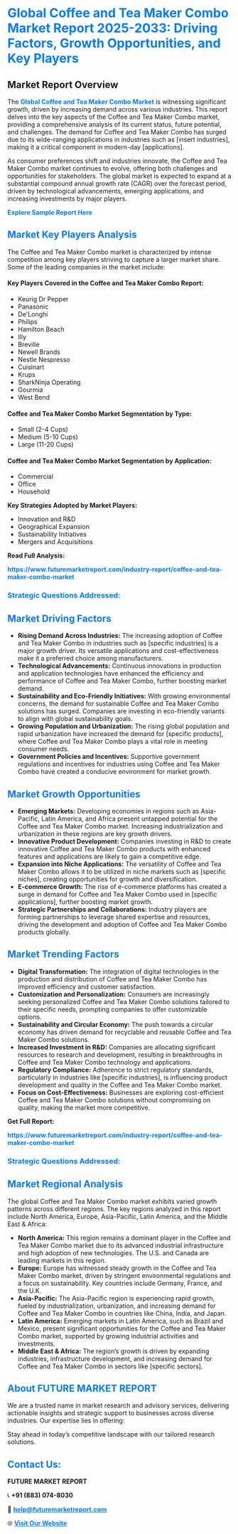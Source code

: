<h1 style="color: #007BFF;">Global Coffee and Tea Maker Combo Market Report 2025-2033: Driving Factors, Growth Opportunities, and Key Players</h1>

<section id="overview">
<h2>Market Report Overview</h2>
<p>The <a href="https://www.futuremarketreport.com/industry-report/coffee-and-tea-maker-combo-market" style="color: #007BFF; text-decoration: none;"><strong>Global Coffee and Tea Maker Combo Market</strong></a> is witnessing significant growth, driven by increasing demand across various industries. This report delves into the key aspects of the Coffee and Tea Maker Combo market, providing a comprehensive analysis of its current status, future potential, and challenges. The demand for Coffee and Tea Maker Combo has surged due to its wide-ranging applications in industries such as [insert industries], making it a critical component in modern-day [applications].</p>
<p>As consumer preferences shift and industries innovate, the Coffee and Tea Maker Combo market continues to evolve, offering both challenges and opportunities for stakeholders. The global market is expected to expand at a substantial compound annual growth rate (CAGR) over the forecast period, driven by technological advancements, emerging applications, and increasing investments by major players.</p>
</section>

<section id="overview">
<p><a href="https://www.futuremarketreport.com/request-sample/reportId=60980" style="color: #007BFF; text-decoration: none;"><strong>Explore Sample Report Here</strong></a></p>
</section>

<section id="key-players">
<h2 style="color: #007BFF;">Market Key Players Analysis</h2>
<p>The Coffee and Tea Maker Combo market is characterized by intense competition among key players striving to capture a larger market share. Some of the leading companies in the market include:</p>
<h4>Key Players Covered in the Coffee and Tea Maker Combo Report:</h4>
<ul><li>Keurig Dr Pepper</li><li>Panasonic</li><li>De&#039;Longhi</li><li>Philips</li><li>Hamilton Beach</li><li>Illy</li><li>Breville</li><li>Newell Brands</li><li>Nestle Nespresso</li><li>Cuisinart</li><li>Krups</li><li>SharkNinja Operating</li><li>Gourmia</li><li>West Bend</li></ul>
<h4>Coffee and Tea Maker Combo Market Segmentation by Type:</h4>
<ul><li>Small (2-4 Cups)</li><li>Medium (5-10 Cups)</li><li>Large (11-20 Cups)</li></ul>

<h4>Coffee and Tea Maker Combo Market Segmentation by Application:</h4>
<ul><li>Commercial</li><li>Office</li><li>Household</li></ul>
<p><strong>Key Strategies Adopted by Market Players:</strong></p>
<ul>
<li>Innovation and R&D</li>
<li>Geographical Expansion</li>
<li>Sustainability Initiatives</li>
<li>Mergers and Acquisitions</li>
</ul>
</section>

<section>
<p><strong>Read Full Analysis: </strong></p><a href="https://www.futuremarketreport.com/industry-report/coffee-and-tea-maker-combo-market" style="color: #007BFF; text-decoration: none;"><strong>https://www.futuremarketreport.com/industry-report/coffee-and-tea-maker-combo-market</strong></a>
<h3 style="color: #007BFF;">Strategic Questions Addressed:</h3>
</section>

<section id="driving-factors">
<h2 style="color: #007BFF;">Market Driving Factors</h2>
<ul>
<li><strong>Rising Demand Across Industries:</strong> The increasing adoption of Coffee and Tea Maker Combo in industries such as [specific industries] is a major growth driver. Its versatile applications and cost-effectiveness make it a preferred choice among manufacturers.</li>
<li><strong>Technological Advancements:</strong> Continuous innovations in production and application technologies have enhanced the efficiency and performance of Coffee and Tea Maker Combo, further boosting market demand.</li>
<li><strong>Sustainability and Eco-Friendly Initiatives:</strong> With growing environmental concerns, the demand for sustainable Coffee and Tea Maker Combo solutions has surged. Companies are investing in eco-friendly variants to align with global sustainability goals.</li>
<li><strong>Growing Population and Urbanization:</strong> The rising global population and rapid urbanization have increased the demand for [specific products], where Coffee and Tea Maker Combo plays a vital role in meeting consumer needs.</li>
<li><strong>Government Policies and Incentives:</strong> Supportive government regulations and incentives for industries using Coffee and Tea Maker Combo have created a conducive environment for market growth.</li>
</ul>
</section>

<section id="growth-opportunities">
<h2 style="color: #007BFF;">Market Growth Opportunities</h2>
<ul>
<li><strong>Emerging Markets:</strong> Developing economies in regions such as Asia-Pacific, Latin America, and Africa present untapped potential for the Coffee and Tea Maker Combo market. Increasing industrialization and urbanization in these regions are key growth drivers.</li>
<li><strong>Innovative Product Development:</strong> Companies investing in R&D to create innovative Coffee and Tea Maker Combo products with enhanced features and applications are likely to gain a competitive edge.</li>
<li><strong>Expansion into Niche Applications:</strong> The versatility of Coffee and Tea Maker Combo allows it to be utilized in niche markets such as [specific niches], creating opportunities for growth and diversification.</li>
<li><strong>E-commerce Growth:</strong> The rise of e-commerce platforms has created a surge in demand for Coffee and Tea Maker Combo used in [specific applications], further boosting market growth.</li>
<li><strong>Strategic Partnerships and Collaborations:</strong> Industry players are forming partnerships to leverage shared expertise and resources, driving the development and adoption of Coffee and Tea Maker Combo products globally.</li>
</ul>
</section>

<section id="trending-factors">
<h2 style="color: #007BFF;">Market Trending Factors</h2>
<ul>
<li><strong>Digital Transformation:</strong> The integration of digital technologies in the production and distribution of Coffee and Tea Maker Combo has improved efficiency and customer satisfaction.</li>
<li><strong>Customization and Personalization:</strong> Consumers are increasingly seeking personalized Coffee and Tea Maker Combo solutions tailored to their specific needs, prompting companies to offer customizable options.</li>
<li><strong>Sustainability and Circular Economy:</strong> The push towards a circular economy has driven demand for recyclable and reusable Coffee and Tea Maker Combo solutions.</li>
<li><strong>Increased Investment in R&D:</strong> Companies are allocating significant resources to research and development, resulting in breakthroughs in Coffee and Tea Maker Combo technology and applications.</li>
<li><strong>Regulatory Compliance:</strong> Adherence to strict regulatory standards, particularly in industries like [specific industries], is influencing product development and quality in the Coffee and Tea Maker Combo market.</li>
<li><strong>Focus on Cost-Effectiveness:</strong> Businesses are exploring cost-efficient Coffee and Tea Maker Combo solutions without compromising on quality, making the market more competitive.</li>
</ul>
</section>

<section>
<p><strong>Get Full Report: </strong></p><a href="https://www.futuremarketreport.com/industry-report/coffee-and-tea-maker-combo-market" style="color: #007BFF; text-decoration: none;"><strong>https://www.futuremarketreport.com/industry-report/coffee-and-tea-maker-combo-market</strong></a>
<h3 style="color: #007BFF;">Strategic Questions Addressed:</h3>
</section>


<section id="regional-analysis">
<h2 style="color: #007BFF;">Market Regional Analysis</h2>
<p>The global Coffee and Tea Maker Combo market exhibits varied growth patterns across different regions. The key regions analyzed in this report include North America, Europe, Asia-Pacific, Latin America, and the Middle East & Africa:</p>
<ul>
<li><strong>North America:</strong> This region remains a dominant player in the Coffee and Tea Maker Combo market due to its advanced industrial infrastructure and high adoption of new technologies. The U.S. and Canada are leading markets in this region.</li>
<li><strong>Europe:</strong> Europe has witnessed steady growth in the Coffee and Tea Maker Combo market, driven by stringent environmental regulations and a focus on sustainability. Key countries include Germany, France, and the U.K.</li>
<li><strong>Asia-Pacific:</strong> The Asia-Pacific region is experiencing rapid growth, fueled by industrialization, urbanization, and increasing demand for Coffee and Tea Maker Combo in countries like China, India, and Japan.</li>
<li><strong>Latin America:</strong> Emerging markets in Latin America, such as Brazil and Mexico, present significant opportunities for the Coffee and Tea Maker Combo market, supported by growing industrial activities and investments.</li>
<li><strong>Middle East & Africa:</strong> The region’s growth is driven by expanding industries, infrastructure development, and increasing demand for Coffee and Tea Maker Combo in sectors like [specific sectors].</li>
</ul>
</section>

<footer>
<h2 style="color: #007BFF;">About FUTURE MARKET REPORT</h2>
<p>We are a trusted name in market research and advisory services, delivering actionable insights and strategic support to businesses across diverse industries. Our expertise lies in offering:</p>

<p>Stay ahead in today’s competitive landscape with our tailored research solutions.</p>

<h2 style="color: #007BFF;">Contact Us:</h2>
<p><strong>FUTURE MARKET REPORT</strong></p>
<p>📞 <strong>+91 (883) 074-8030</strong></p>
<p>📧 <strong><a href="mailto:help@futuremarketreport.com" style="color: #007BFF;">help@futuremarketreport.com</a></strong></p>
<p>🌐 <strong><a href="https://www.futuremarketreport.com/" style="color: #007BFF;">Visit Our Website</a></strong></p>
</footer>